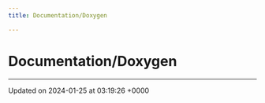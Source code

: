 ```yaml
---
title: Documentation/Doxygen

---
```


# Documentation/Doxygen








-------------------------------

Updated on 2024-01-25 at 03:19:26 +0000
